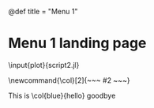 @def title = "Menu 1"

# Menu 1 landing page

\input{plot}{script2.jl}

\newcommand{\col}[2]{~~~ <span style="color:#1">#2</span> ~~~}

This is \col{blue}{hello} goodbye
